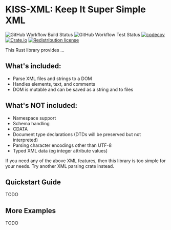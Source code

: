 # KISS-XML: Keep It Super Simple XML
![GitHub Workflow Build Status](https://github.com/DrPlantabyte/kiss-xml/actions/workflows/build-main.yml/badge.svg) ![GitHub Workflow Test Status](https://github.com/DrPlantabyte/kiss-xml/actions/workflows/unit-test-main.yml/badge.svg) [![codecov](https://codecov.io/gh/DrPlantabyte/kiss-xml/branch/main/graph/badge.svg?token=SA5UFPQG7A)](https://codecov.io/gh/DrPlantabyte/kiss-xml) [![Crate.io](https://img.shields.io/crates/v/kiss-xml)](https://crates.io/crates/kiss-xml) [![Redistribution license](https://img.shields.io/github/license/DrPlantabyte/kiss-xml?color=green)](https://github.com/DrPlantabyte/kiss-xml/blob/main/kiss-xml/LICENSE)

This Rust library provides ...

## What's included:
* Parse XML files and strings to a DOM
* Handles elements, text, and comments
* DOM is mutable and can be saved as a string and to files

## What's NOT included:
* Namespace support
* Schema handling
* CDATA
* Document type declarations (DTDs will be preserved but not interpreted)
* Parsing character encodings other than UTF-8
* Typed XML data (eg integer attribute values)

If you need any of the above XML features, then this library is too simple for
your needs. Try another XML parsing crate instead.

## Quickstart Guide
TODO

## More Examples
TODO


